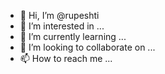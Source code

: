 - 👋 Hi, I’m @rupeshti
- 👀 I’m interested in ...
- 🌱 I’m currently learning ...
- 💞️ I’m looking to collaborate on ...
- 📫 How to reach me ...

<!---
rupeshti/rupeshti is a ✨ special ✨ repository because its `README.md` (this file) appears on your GitHub profile.
You can click the Preview link to take a look at your changes.
--->
